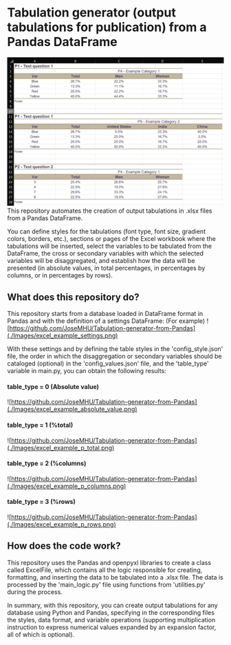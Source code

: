 # Tabulation generator (output tabulations for publication) from a Pandas DataFrame
![logo](./Images/tabulation_example.png)
This repository automates the creation of output tabulations in .xlsx files from a Pandas DataFrame.

You can define styles for the tabulations (font type, font size, gradient colors, borders, etc.),
sections or pages of the Excel workbook where the tabulations will be inserted, select the variables to be tabulated
from the DataFrame, the cross or secondary variables with which the selected variables will be disaggregated, and
establish how the data will be presented (in absolute values, in total percentages, in percentages by columns, or
in percentages by rows).

## What does this repository do?
This repository starts from a database loaded in DataFrame format in Pandas and with the definition of a settings
DataFrame:
(For example)
![https://github.com/JoseMHU/Tabulation-generator-from-Pandas](./Images/excel_example_settings.png)

With these settings and by defining the table styles in the 'config_style.json' file, the order in which the
disaggregation or secondary variables should be cataloged (optional) in the 'config_values.json' file, and the
'table_type' variable in main.py, you can obtain the following results:

#### table_type = 0 (Absolute value)
![https://github.com/JoseMHU/Tabulation-generator-from-Pandas](./Images/excel_example_absolute_value.png)

#### table_type = 1 (%total)
![https://github.com/JoseMHU/Tabulation-generator-from-Pandas](./Images/excel_example_p_total.png)

#### table_type = 2 (%columns)
![https://github.com/JoseMHU/Tabulation-generator-from-Pandas](./Images/excel_example_p_columns.png)

#### table_type = 3 (%rows)
![https://github.com/JoseMHU/Tabulation-generator-from-Pandas](./Images/excel_example_p_rows.png)


## How does the code work?

This repository uses the Pandas and openpyxl libraries to create a class called ExcelFile, which contains all the logic
responsible for creating, formatting, and inserting the data to be tabulated into a .xlsx file. The data is processed
by the 'main_logic.py' file using functions from 'utilities.py' during the process.

In summary, with this repository, you can create output tabulations for any database using Python and Pandas,
specifying in the corresponding files the styles, data format, and variable operations (supporting multiplication
instruction to express numerical values expanded by an expansion factor, all of which is optional).
